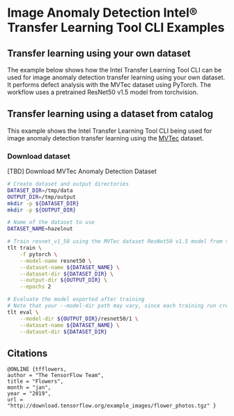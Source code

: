 # Image Anomaly Detection Intel® Transfer Learning Tool CLI Examples

## Transfer learning using your own dataset

The example below shows how the Intel Transfer Learning Tool CLI can be used for image anomaly detection transfer learning
using your own dataset. It performs defect analysis with the MVTec dataset using PyTorch. The workflow uses a pretrained ResNet50 v1.5 model from torchvision.


## Transfer learning using a dataset from catalog

This example shows the Intel Transfer Learning Tool CLI being used for image anomaly detection transfer learning
using the [MVTec](https://www.mvtec.com/company/research/datasets/mvtec-ad) dataset.

### Download dataset
[TBD] Download MVTec Anomaly Detection Dataset

```bash
# Create dataset and output directories
DATASET_DIR=/tmp/data
OUTPUT_DIR=/tmp/output
mkdir -p ${DATASET_DIR}
mkdir -p ${OUTPUT_DIR}

# Name of the dataset to use
DATASET_NAME=hazelnut

# Train resnet_v1_50 using the MVTec dataset ResNet50 v1.5 model from torchvision
tlt train \
    -f pytorch \
    --model-name resnet50 \
    --dataset-name ${DATASET_NAME} \
    --dataset-dir ${DATASET_DIR} \
    --output-dir ${OUTPUT_DIR} \
    --epochs 2

# Evaluate the model exported after training
# Note that your --model-dir path may vary, since each training run creates a new directory
tlt eval \
    --model-dir ${OUTPUT_DIR}/resnet50/1 \
    --dataset-name ${DATASET_NAME} \
    --dataset-dir ${DATASET_DIR}
```

## Citations

```
@ONLINE {tfflowers,
author = "The TensorFlow Team",
title = "Flowers",
month = "jan",
year = "2019",
url = "http://download.tensorflow.org/example_images/flower_photos.tgz" }
```
